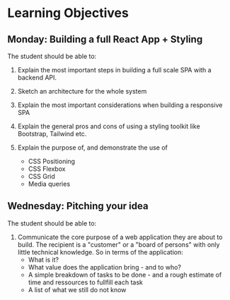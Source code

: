 # Learning Objectives

## Monday: Building a full React App + Styling

The student should be able to:

1. Explain the most important steps in building a full scale SPA with a backend API.

2. Sketch an architecture for the whole system

3. Explain the most important considerations when building a responsive SPA

4. Explain the general pros and cons of using a styling toolkit like Bootstrap, Tailwind etc.

5. Explain the purpose of, and demonstrate the use of
   - CSS Positioning
   - CSS Flexbox
   - CSS Grid
   - Media queries

## Wednesday: Pitching your idea

The student should be able to:

1. Communicate the core purpose of a web application they are about to build. The recipient is a "customer" or a "board of persons" with only little technical knowledge. So in terms of the application:
   - What is it?
   - What value does the application bring - and to who?
   - A simple breakdown of tasks to be done - and a rough estimate of time and ressources to fullfill each task
   - A list of what we still do not know
